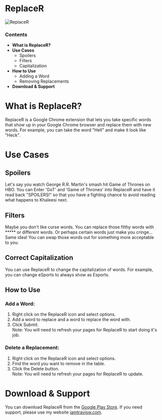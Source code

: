 # ReplaceR

![ReplaceR](https://1.bp.blogspot.com/-H6pUeRlSs_E/W9px36AVYHI/AAAAAAAAJAY/amy3aHYUWq4lSvGewQVq1mb5acxDrbKugCLcBGAs/s1600/Screenshot%2B2018-10-31%2Bat%2B9.19.38%2BPM.png)

### Contents
* **What is ReplaceR?**
* **Use Cases**
  - Spoilers
  - Filters
  - Capitalization 
* **How to Use**
  * Adding a Word  
  * Removing Replacements
* **Download & Support**

# What is ReplaceR?  
ReplaceR is a Google Chrome extension that lets you take specific words that show up in your Google Chrome browser and replace them with new words. For example, you can take the word "Hell" and make it look like "Heck". 

# Use Cases
## Spoilers
Let's say you watch George R.R. Martin's smash hit Game of Thrones on HBO. You can Enter 'GoT' and 'Game of Thrones' into ReplaceR and have it read back "SPOILERS!" so that you have a fighting chance to avoid reading what happens to Khaleesi next.

## Filters
Maybe you don't like curse words. You can replace those filthy words with ***** or different words. Or perhaps certain words just make you cringe... Same idea! You can swap those words out for something more acceptable to you.

## Correct Capitalization
You can use ReplaceR to change the capitalization of words. For example, you can change eSports to always show as Esports.

## How to Use
### Add a Word:  
1. Right click on the ReplaceR icon and select options.  
2. Add a word to replace and a word to replace the word with.  
3. Click Submit.  
Note: You will need to refresh your pages for ReplaceR to start doing it's job.  
  
### Delete a Replacement:  
1. Right click on the ReplaceR icon and select options.  
2. Find the word you want to remove in the table.  
3. Click the Delete button.  
Note: You will need to refresh your pages for ReplaceR to update.  

# Download & Support
You can download ReplaceR from the [Google Play Store](#). If you need support, please use my website [iamtravisw.com](https://www.iamtravisw.com/p/replacer.html).
